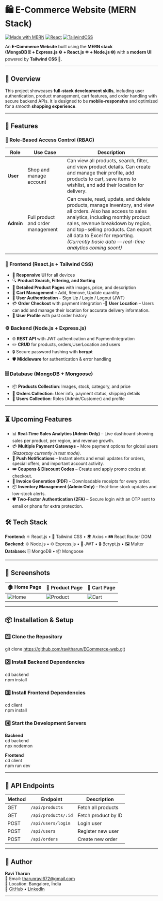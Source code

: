 # 🛍️ E-Commerce Website (MERN Stack)

[![Made with MERN](https://img.shields.io/badge/Made%20with-MERN-green?style=for-the-badge)](https://www.mongodb.com/mern-stack)
[![React](https://img.shields.io/badge/Frontend-React.js-blue?style=for-the-badge&logo=react)](https://react.dev)
[![TailwindCSS](https://img.shields.io/badge/Styled%20With-TailwindCSS-38B2AC?style=for-the-badge&logo=tailwindcss)](https://tailwindcss.com)

An **E-Commerce Website** built using the **MERN stack**  
**(MongoDB 🗄 + Express.js ⚙ + React.js ⚛ + Node.js 🌐)** with a **modern UI** powered by **Tailwind CSS 🎨**.

---

## 📖 Overview

This project showcases **full-stack development skills**, including user authentication, product management, cart features, and order handling with secure backend APIs. It is designed to be **mobile-responsive** and optimized for a smooth **shopping experience**.

---

## 🚀 Features

### 🔑 Role-Based Access Control (RBAC)

| Role  | Use Case | Description |
|-------|----------|-------------|
| **User** | Shop and manage account | Can view all products, search, filter, and view product details. Can create and manage their profile, add products to cart, save items to wishlist, and add their location for delivery. |
| **Admin** | Full product and order management | Can create, read, update, and delete products, manage inventory, and view all orders. Also has access to sales analytics, including monthly product sales, revenue breakdown by region, and top-selling products. Can export all data to Excel for reporting. *(Currently basic data — real-time analytics coming soon!)* |
                                                                                     |

### 🎨 Frontend (React.js + Tailwind CSS)

- 📱 **Responsive UI** for all devices
- 🔍 **Product Search, Filtering, and Sorting**
- 📄 **Detailed Product Pages** with images, price, and description
- 🛒 **Cart Management** – Add, Remove, Update quantity
- 🔐 **User Authentication** – Sign Up / Login / Logout (JWT)
- 💳 **Order Checkout** with payment integration
-📍 **User Location** – Users can add and manage their location for accurate delivery information.
- 👤 **User Profile** with past order history

### ⚙ Backend (Node.js + Express.js)

- 🌐 **REST API** with JWT authentication and PaymentIntegration
- ✏️ **CRUD** for products, orders,UserLocation and users 
- 🔒 Secure password hashing with **bcrypt**
- 🛡 **Middleware** for authentication & error handling

### 🗄 Database (MongoDB + Mongoose)

- 📦 **Products Collection**: Images, stock, category, and price
- 📜 **Orders Collection**: User info, payment status, shipping details
- 👥 **Users Collection**: Roles (Admin/Customer) and profile

---
## ⏳ Upcoming Features

- 📊 **Real-Time Sales Analytics (Admin Only)** – Live dashboard showing sales per product, per region, and revenue growth.
- 💳 **Multiple Payment Gateways** – More payment options for global users *(Razorpay currently in test mode)*.
- 🔔 **Push Notifications** – Instant alerts and email updates for orders, special offers, and important account activity.
- 🎟 **Coupons & Discount Codes** – Create and apply promo codes at checkout.
- 📄 **Invoice Generation (PDF)** – Downloadable receipts for every order.
- 📦 **Inventory Management (Admin Only)** – Real-time stock updates and low-stock alerts.
- 🛡 **Two-Factor Authentication (2FA)** – Secure login with an OTP sent to email or phone for extra protection.

## 🛠 Tech Stack
**Frontend:** ⚛ React.js • 🎨 Tailwind CSS • 🌍 Axios • 🛤 React Router DOM  
**Backend:** 🌐 Node.js • ⚙ Express.js • 🔑 JWT • 🔒 Bcrypt.js • 🖼 Multer  
**Database:** 🗄 MongoDB • 📦 Mongoose

---

## 📸 Screenshots

| 🏠 Home Page                  | 📄 Product Page                     | 🛒 Cart Page                  |
| ----------------------------- | ----------------------------------- | ----------------------------- |
| ![Home](screenshots/home.png) | ![Product](screenshots/product.png) | ![Cart](screenshots/cart.png) |

---

## 📦 Installation & Setup

### 1️⃣ Clone the Repository

git clone https://github.com/ravitharun/ECommerce-web.git

### 2️⃣ Install Backend Dependencies

cd backend
<br>
npm install

### 3️⃣ Install Frontend Dependencies

cd client
<br>
npm install

### 4️⃣ Start the Development Servers

**Backend**
<br>
cd backend
<br>
npx nodemon

**Frontend**
<br>
cd client
<br>
npm run dev

---

## 🔗 API Endpoints

| Method | Endpoint            | Description         |
| ------ | ------------------- | ------------------- |
| GET    | `/api/products`     | Fetch all products  |
| GET    | `/api/products/:id` | Fetch product by ID |
| POST   | `/api/users/login`  | Login user          |
| POST   | `/api/users`        | Register new user   |
| POST   | `/api/orders`       | Create new order    |

---

## 👤 Author

**Ravi Tharun**  
📧 Email: [tharunravi672@gmail.com](mailto:tharunravi672@gmail.com?subject=Hello%20Ravi&body=I%20am%20interested%20in%20your%20project.)  
📍 Location: Bangalore, India  
🔗 [GitHub](https://github.com/ravitharun) • [LinkedIn](https://www.linkedin.com/in/ravitharun07/)

---
